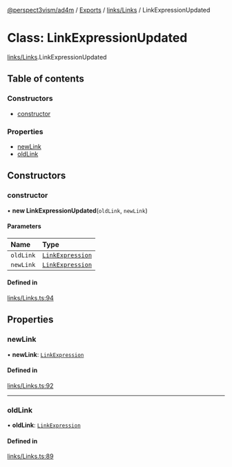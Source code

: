 [@perspect3vism/ad4m](../README.md) / [Exports](../modules.md) / [links/Links](../modules/links_Links.md) / LinkExpressionUpdated

# Class: LinkExpressionUpdated

[links/Links](../modules/links_Links.md).LinkExpressionUpdated

## Table of contents

### Constructors

- [constructor](links_Links.LinkExpressionUpdated.md#constructor)

### Properties

- [newLink](links_Links.LinkExpressionUpdated.md#newlink)
- [oldLink](links_Links.LinkExpressionUpdated.md#oldlink)

## Constructors

### constructor

• **new LinkExpressionUpdated**(`oldLink`, `newLink`)

#### Parameters

| Name | Type |
| :------ | :------ |
| `oldLink` | [`LinkExpression`](links_Links.LinkExpression.md) |
| `newLink` | [`LinkExpression`](links_Links.LinkExpression.md) |

#### Defined in

[links/Links.ts:94](https://github.com/perspect3vism/ad4m/blob/d9ddd7e2/core/src/links/Links.ts#L94)

## Properties

### newLink

• **newLink**: [`LinkExpression`](links_Links.LinkExpression.md)

#### Defined in

[links/Links.ts:92](https://github.com/perspect3vism/ad4m/blob/d9ddd7e2/core/src/links/Links.ts#L92)

___

### oldLink

• **oldLink**: [`LinkExpression`](links_Links.LinkExpression.md)

#### Defined in

[links/Links.ts:89](https://github.com/perspect3vism/ad4m/blob/d9ddd7e2/core/src/links/Links.ts#L89)
